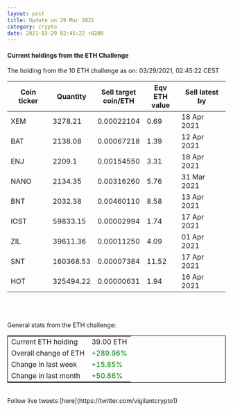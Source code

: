 ```yaml
---
layout: post
title: Update on 29 Mar 2021
category: crypto
date: 2021-03-29 02:45:22 +0200
---
```

<!-- Global site tag (gtag.js) - Google Analytics -->
<script async src="https://www.googletagmanager.com/gtag/js?id=UA-103831149-5"></script>
<script>
  window.dataLayer = window.dataLayer || [];
  function gtag(){dataLayer.push(arguments);}
  gtag('js', new Date());

  gtag('config', 'UA-103831149-5');
</script>


#### Current holdings from the ETH Challenge

The holding from the 10 ETH challenge as on: 03/29/2021, 02:45:22 CEST

|Coin ticker|Quantity|Sell target<br>coin/ETH|Eqv ETH<br>value|Sell latest by|
|-----------|--------|-----------|-----------|--------------|
XEM|3278.21|  0.00022104|0.69|18 Apr 2021|
BAT|2138.08|  0.00067218|1.39|12 Apr 2021|
ENJ|2209.1|  0.00154550|3.31|18 Apr 2021|
NANO|2134.35|  0.00316260|5.76|31 Mar 2021|
BNT|2032.38|  0.00460110|8.58|13 Apr 2021|
IOST|59833.15|  0.00002994|1.74|17 Apr 2021|
ZIL|39611.36|  0.00011250|4.09|01 Apr 2021|
SNT|160368.53|  0.00007384|11.52|17 Apr 2021|
HOT|325494.22|  0.00000631|1.94|16 Apr 2021|

<br>
<br>
<br>
General stats from the ETH challenge:

<table style="border:1px solid black;margin-left:auto;margin-right:auto;">
	<tbody>
	<tr>
		<td>Current ETH holding</td>
		<td>     39.00 ETH</td>
	</tr>
	<tr>
		<td>Overall change of ETH</td>
		<td><font color="green">+289.96%</font></td>
	</tr>
	<tr>
		<td>Change in last week</td>
		<td><font color="green">+15.85%</font></td>
	</tr>
	<tr>
		<td>Change in last month</td>
		<td><font color="green">+50.86%</font></td>
	</tr>
	</tbody>
</table>

<br>
Follow live tweets [here](https://twitter.com/vigilantcrypto1)
<br>
<br>